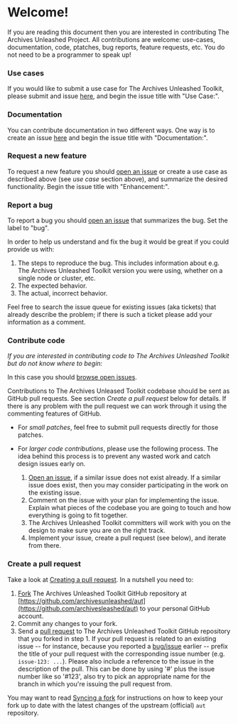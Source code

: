 # Welcome!

If you are reading this document then you are interested in contributing The Archives Unleashed Project. All contributions are welcome: use-cases, documentation, code, ptatches, bug reports, feature requests, etc. You do not need to be a programmer to speak up!

### Use cases

If you would like to submit a use case for The Archives Unleashed Toolkit, please submit and issue [here](https://github.com/archivesunleashed/aut/issues/new), and begin the issue title with "Use Case:".

### Documentation

You can contribute documentation in two different ways. One way is to create an issue [here](https://github.com/archivesunleashed/aut/issues/new) and begin the issue title with "Documentation:".

### Request a new feature

To request a new feature you should [open an issue](https://github.com/archivesunleashed/aut/issues/new) or create a use case as described above (see _use case_ section above), and summarize the desired functionality. Begin the issue title with "Enhancement:".

### Report a bug

To report a bug you should [open an issue](https://github.com/archivesunleashed/aut/issues/new) that summarizes the bug. Set the label to "bug".

In order to help us understand and fix the bug it would be great if you could provide us with:

1. The steps to reproduce the bug. This includes information about e.g. The Archives Unleashed Toolkit version you were using, whether on a single node or cluster, etc.
2. The expected behavior.
3. The actual, incorrect behavior.

Feel free to search the issue queue for existing issues (aka tickets) that already describe the problem; if there is such a ticket please add your information as a comment.

### Contribute code

_If you are interested in contributing code to The Archives Unleashed Toolkit but do not know where to begin:_

In this case you should [browse open issues](https://github.com/archivesunleashed/aut/issues).

Contributions to The Archives Unleased Toolkit codebase should be sent as GitHub pull requests. See section _Create a pull request_ below for details. If there is any problem with the pull request we can work through it using the commenting features of GitHub.

* For _small patches_, feel free to submit pull requests directly for those patches.
* For _larger code contributions_, please use the following process. The idea behind this process is to prevent any wasted work and catch design issues early on.

    1. [Open an issue](https://github.com/archivesunleashed/aut/issues), if a similar issue does not exist already. If a similar issue does exist, then you may consider participating in the work on the existing issue.
    2. Comment on the issue with your plan for implementing the issue. Explain what pieces of the codebase you are going to touch and how everything is going to fit together.
    3. The Archives Unleashed Toolkit committers will work with you on the design to make sure you are on the right track.
    4. Implement your issue, create a pull request (see below), and iterate from there.

### Create a pull request

Take a look at [Creating a pull request](https://help.github.com/articles/creating-a-pull-request). In a nutshell you need to:

1. [Fork](https://help.github.com/articles/fork-a-repo) The Archives Unleashed Toolkit GitHub repository at [https://github.com/archivesunleashed/aut](https://github.com/archivesleashed/aut) to your personal GitHub account. 
2. Commit any changes to your fork.
3. Send a [pull request](https://help.github.com/articles/creating-a-pull-request) to The Archives Unleashed Toolkit GitHub repository that you forked in step 1.  If your pull request is related to an existing issue -- for instance, because you reported a [bug/issue](https://github.com/archivesunleashed/aut/issues) earlier -- prefix the title of your pull request with the corresponding issue number (e.g. `issue-123: ...`). Please also include a reference to the issue in the description of the pull. This can be done by using '#' plus the issue number like so '#123', also try to pick an appropriate name for the branch in which you're issuing the pull request from.

You may want to read [Syncing a fork](https://help.github.com/articles/syncing-a-fork) for instructions on how to keep your fork up to date with the latest changes of the upstream (official) `aut` repository.
